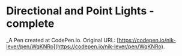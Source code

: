 # Directional and Point Lights - complete
 _A Pen created at CodePen.io. Original URL: [https://codepen.io/nik-lever/pen/WqKNRo](https://codepen.io/nik-lever/pen/WqKNRo).

 